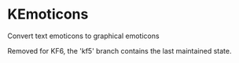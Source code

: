 # KEmoticons

Convert text emoticons to graphical emoticons

Removed for KF6, the 'kf5' branch contains the last maintained state.
